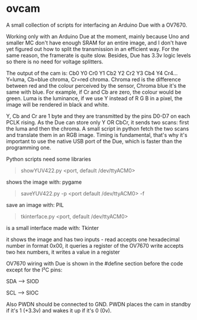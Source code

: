 # ovcam
A small collection of scripts for interfacing an Arduino Due with a OV7670.

Working only with an Arduino Due at the moment, mainly because Uno and smaller MC don't have enough SRAM for an entire image, and I don't have yet figured out how to split the transmission in an efficient way. For the same reason, the framerate is quite slow. Besides, Due has 3.3v logic levels so there is no need for voltage splitters.

The output of the cam is: Cb0 Y0 Cr0 Y1 Cb2 Y2 Cr2 Y3 Cb4 Y4 Cr4... 
Y=luma, Cb=blue chroma, Cr=red chroma. Chroma red is the difference between red and the colour perceived by the sensor, Chroma blue it's the same with blue. For example, if Cr and Cb are zero, the colour would be green. Luma is the luminance, if we use Y instead of R G B in a pixel, the image will be rendered in black and white.

Y, Cb and Cr are 1 byte and they are transmitted by the pins D0-D7 on each PCLK rising. As the Due can store only Y OR CbCr, it sends two scans: first the luma and then the chroma. A small script in python fetch the two scans and translate them in an RGB image. Timing is fundamental, that's why it's important to use the native USB port of the Due, which is faster than the programming one.

Python scripts need some libraries

> showYUV422.py <port, default /dev/ttyACM0>

shows the image with: pygame 


> saveYUV422.py -p <port default /dev/ttyACM0> -f <filename default out.png>

save an image with: PIL


> tkinterface.py <port, default /dev/ttyACM0>

is a small interface made with: Tkinter

it shows the image and has two inputs -
 read accepts one hexadecimal number in format 0x00, it queries a register of the OV7670
 write accepts two hex numbers, it writes a value in a register

OV7670 wiring with Due is shown in the #define section before the code except for the I²C pins:

SDA --> SIOD

SCL --> SIOC

Also PWDN should be connected to GND. PWDN places the cam in standby if it's 1 (+3.3v) and wakes it up if it's 0 (0v).
